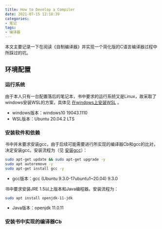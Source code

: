 ```yaml
---
title: How to Develop a Compiler
date: 2021-07-15 12:18:39
categories:
- 笔记
tags: 
- 编译器
---
```


本文主要记录一下在阅读《自制编译器》并实现一个简化版的C语言编译器过程中所踩过的坑。

<!--more-->

## 环境配置

###  运行系统

由于本人只有一台配置落后的笔记本，书中要求的运行系统又是Linux，故采取了windows安装WSL的方案，具体见 [在windows上安装WSL](https://docs.microsoft.com/en-us/windows/wsl/install-win10) 。

- windows版本：windows10 19043.1110
- WSL版本：Ubuntu 20.04.2 LTS

### 安装软件和依赖

书中并未要求安装gcc，由于后续可能需要进行所实现的编译器Cb和gcc的比对，决定安装gcc。安装流程为（见 [安装gcc](https://stackoverflow.com/questions/62215963/how-to-install-gcc-and-gdb-for-wslwindows-subsytem-for-linux)）：

```bash
sudo apt-get update && sudo apt-get upgrade -y
sudo apt autoremove -y
sudo apt-get install gcc -y
```

- gcc版本：gcc (Ubuntu 9.3.0-17ubuntu1~20.04) 9.3.0

书中要求安装JRE 1.5以上版本和Java编程器。安装流程为：

```bash
sudo apt install openjdk-11-jdk
```

- Java版本：openjdk 11.0.11

### 安装书中实现的编译器Cb




